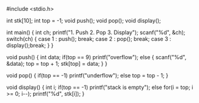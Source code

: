 #include <stdio.h>

int stk[10];
int top = -1;
void push();
void pop();
void display();

int main()
{
	int ch;
	printf("1. Push 2. Pop 3. Display");
	scanf("%d", &ch);
	switch(ch)
	{
		case 1 : push(); break;
		case 2 : pop(); break;
		case 3 : display();break;
	}
}

void push()
{
	int data;
	if(top == 9)
		printf("overflow");
	else
	{
		scanf("%d", &data);
		top = top + 1;
		stk[top] = data;
	}
}

void pop()
{
	if(top == -1)
	printf("underflow");
	else
		top = top - 1;
}

void display()
{
	int i;
	if(top == -1)
		printf("stack is empty");
	else
		for(i = top; i >= 0; i--);
			printf("%d", stk[i]);
}
